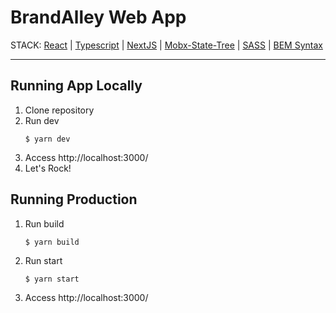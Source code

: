 # BrandAlley Web App
STACK: [React](https://reactjs.org/docs/getting-started.html) | [Typescript](https://react-typescript-cheatsheet.netlify.app/docs/basic/setup) | [NextJS](https://nextjs.org/docs/getting-started) | [Mobx-State-Tree](https://mobx-state-tree.js.org/intro/welcome) | [SASS](https://sass-lang.com/documentation) | [BEM Syntax](http://getbem.com/introduction/)

---

## Running App Locally
1. Clone repository
2. Run dev
    ```
    $ yarn dev
    ```
3. Access http://localhost:3000/ 
4. Let's Rock!

## Running Production
1. Run build
    ```
    $ yarn build
    ```
2. Run start
    ```
    $ yarn start
    ```
3. Access http://localhost:3000/
